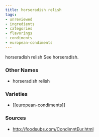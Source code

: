 ```yaml
---
title: horseradish relish
tags:
- unreviewed
- ingredients
- categories
- flavorings
- condiments
- european-condiments
---
```

horseradish relish See horseradish.

### Other Names

* horseradish relish

### Varieties

* [[european-condiments]]

### Sources
* http://foodsubs.com/CondimntEur.html
